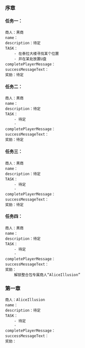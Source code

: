 ### 序章
#### 任务一：
	商人：黑商
	name：
	description：待定
	TASK：
		- 在泰拉大楼寻找某个位置
		- 并在某处放置U盘
	completePlayerMessage：
	successMessageText：
	奖励：待定
#### 任务二：
	商人：黑商
	name：
	description：待定
	TASK：
		- 待定
		- 
	completePlayerMessage：
	successMessageText：
	奖励：待定
#### 任务三：
	商人：黑商
	name：
	description：待定
	TASK：
		- 待定
		- 
	completePlayerMessage：
	successMessageText：
	奖励：待定
#### 任务四：
	商人：黑商
	name：
	description：待定
	TASK：
		- 待定
		- 
	completePlayerMessage：
	successMessageText：
	奖励：
		解锁整合包专属商人“AliceIllusion”

### 第一章
	商人：AliceIllusion
	name：
	description：待定
	TASK：
		- 待定
		- 
	completePlayerMessage：
	successMessageText：
	奖励：
		